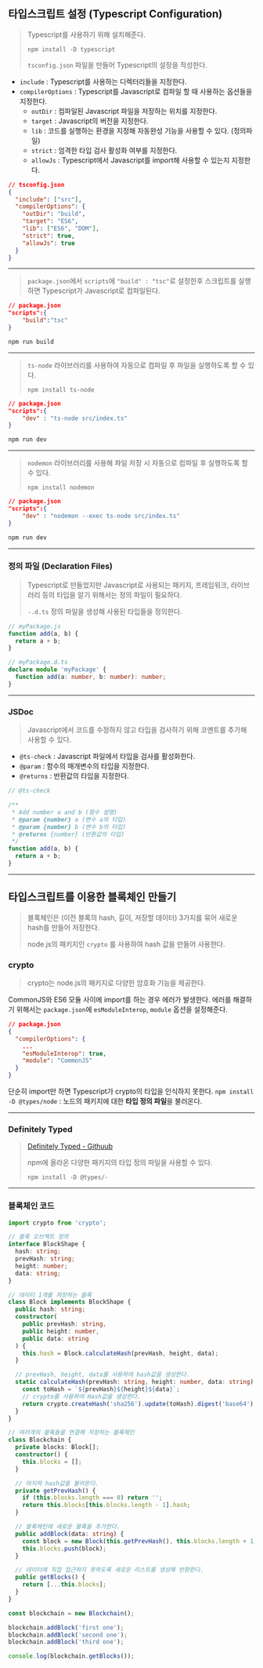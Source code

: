 ## 타입스크립트 설정 (Typescript Configuration)

> Typescript를 사용하기 위해 설치해준다.
>
> `npm install -D typescript`
>
> `tsconfig.json` 파일을 만들어 Typescript의 설정을 작성한다.

- `include` : Typescript를 사용하는 디렉터리들을 지정한다.
- `compilerOptions` : Typescript를 Javascript로 컴파일 할 때 사용하는 옵션들을 지정한다.
  - `outDir` : 컴파일된 Javascript 파일을 저장하는 위치를 지정한다.
  - `target` : Javascript의 버전을 지정한다.
  - `lib` : 코드를 실행하는 환경을 지정해 자동완성 기능을 사용할 수 있다. (정의파일)
  - `strict` : 엄격한 타입 검사 활성화 여부를 지정한다.
  - `allowJs` : Typescript에서 Javascript를 import해 사용할 수 있는지 지정한다.

```json title="tsconfig.json"
// tsconfig.json
{
  "include": ["src"],
  "compilerOptions": {
    "outDir": "build",
    "target": "ES6",
    "lib": ["ES6", "DOM"],
    "strict": true,
    "allowJs": true
  }
}
```

---

> `package.json`에서 `scripts`에 `"build" : "tsc"`로 설정한후 스크립트를 실행하면 Typescript가 Javascript로 컴파일된다.

```json title="package.json"
// package.json
"scripts":{
	"build":"tsc"
}
```

```bash
npm run build
```

---

> `ts-node` 라이브러리를 사용하여 자동으로 컴파일 후 파일을 실행하도록 할 수 있다.
>
> `npm install ts-node`

```json
// package.json
"scripts":{
	"dev" : "ts-node src/index.ts"
}
```

```bash
npm run dev
```

---

> `nodemon` 라이브러리를 사용해 파일 저장 시 자동으로 컴파일 후 실행하도록 할 수 있다.
>
> `npm install nodemon`

```json
// package.json
"scripts":{
	"dev" : "nodemon --exec ts-node src/index.ts"
}
```

```bash
npm run dev
```

---

### 정의 파일 (Declaration Files)

> Typescript로 만들었지만 Javascript로 사용되는 패키지, 프레임워크, 라이브러리 등의 타입을 알기 위해서는 정의 파일이 필요하다.
>
> `-.d.ts` 정의 파일을 생성해 사용된 타입들을 정의한다.

```javascript title="myPackage.js"
// myPackage.js
function add(a, b) {
  return a + b;
}
```

```typescript title="myPackage.d.ts"
// myPackage.d.ts
declare module 'myPackage' {
  function add(a: number, b: number): number;
}
```

---

### JSDoc

> Javascript에서 코드를 수정하지 않고 타입을 검사하기 위해 코멘트를 추가해 사용할 수 있다.

- `@ts-check` : Javascript 파일에서 타입을 검사를 활성화한다.
- `@param` : 함수의 매개변수의 타입을 지정한다.
- `@returns` : 반환값의 타입을 지정한다.

```javascript title="javascript JSDoc"
// @ts-check

/**
 * Add number a and b (함수 설명)
 * @param {number} a (변수 a의 타입)
 * @param {number} b (변수 b의 타입)
 * @returns {number} (반환값의 타입)
 */
function add(a, b) {
  return a + b;
}
```

---

## 타입스크립트를 이용한 블록체인 만들기

> 블록체인은 (이전 블록의 hash, 길이, 저장할 데이터) 3가지를 묶어 새로운 hash를 만들어 저장한다.
>
> node.js의 패키지인 `crypto` 를 사용하여 hash 값을 만들어 사용한다.

### crypto

> crypto는 node.js의 패키지로 다양한 암호화 기능을 제공한다.

CommonJS와 ES6 모듈 사이에 import를 하는 경우 에러가 발생한다.
에러를 해결하기 위해서는 `package.json`에 `esModuleInterop`, `module` 옵션을 설정해준다.

```json
// package.json
{
  "compilerOptions": {
	...   
	"esModuleInterop": true,
    "module": "CommonJS"
  }
}
```

단순히 import만 하면 Typescript가 crypto의 타입을 인식하지 못한다.
`npm install -D @types/node` : 노드의 패키지에 대한 **타입 정의 파일**을 불러온다.

---

### Definitely Typed

> [Definitely Typed - Githuub](https://github.com/DefinitelyTyped/DefinitelyTyped)
>
> npm에 올라온 다양한 패키지의 타입 정의 파일을 사용할 수 있다.
>
> `npm install -D @types/-`

---

### 블록체인 코드

```typescript
import crypto from 'crypto';

// 블록 오브젝트 정의
interface BlockShape {
  hash: string;
  prevHash: string;
  height: number;
  data: string;
}

// 데이터 1개를 저장하는 블록
class Block implements BlockShape {
  public hash: string;
  constructor(
    public prevHash: string,
    public height: number,
    public data: string
  ) {
    this.hash = Block.calculateHash(prevHash, height, data);
  }

  // prevHash, height, data를 사용하여 hash값을 생성한다.
  static calculateHash(prevHash: string, height: number, data: string): string {
    const toHash = `${prevHash}${height}${data}`;
    // crypto를 사용하여 Hash값을 생성한다.
    return crypto.createHash('sha256').update(toHash).digest('base64');
  }
}

// 여러개의 블록들을 연결해 저장하는 블록체인
class Blockchain {
  private blocks: Block[];
  constructor() {
    this.blocks = [];
  }

  // 마지막 hash값을 불러온다.
  private getPrevHash() {
    if (this.blocks.length === 0) return '';
    return this.blocks[this.blocks.length - 1].hash;
  }

  // 블록체인에 새로운 블록을 추가한다.
  public addBlock(data: string) {
    const block = new Block(this.getPrevHash(), this.blocks.length + 1, data);
    this.blocks.push(block);
  }

  // 데이터에 직접 접근하지 못하도록 새로운 리스트를 생성해 반환한다.
  public getBlocks() {
    return [...this.blocks];
  }
}

const blockchain = new Blockchain();

blockchain.addBlock('first one');
blockchain.addBlock('second one');
blockchain.addBlock('third one');

console.log(blockchain.getBlocks());
```
